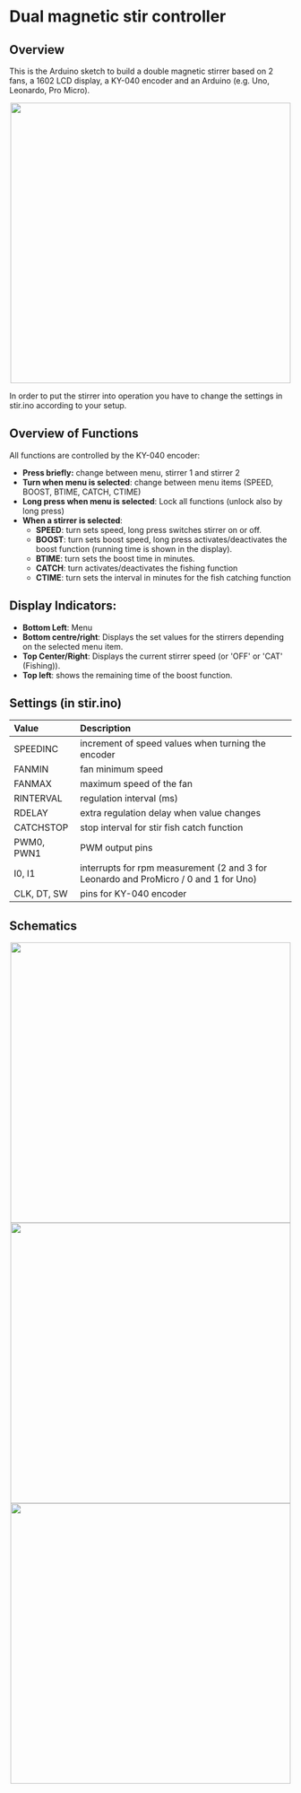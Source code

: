 # Dual magnetic stir controller

## Overview

This is the Arduino sketch to build a double magnetic stirrer based on 2 fans, a 1602 LCD display, a KY-040 encoder and an Arduino (e.g. Uno, Leonardo, Pro Micro).

<p align="center">
<img src="https://github.com/micworg/stir/blob/master/images/stir.jpg" width=500>
</p>

In order to put the stirrer into operation you have to change the settings in stir.ino according to your setup.

## Overview of Functions

All functions are controlled by the KY-040 encoder:

* **Press briefly:** change between menu, stirrer 1 and stirrer 2
* **Turn when menu is selected**: change between menu items (SPEED, BOOST, BTIME, CATCH, CTIME)
* **Long press when menu is selected**: Lock all functions (unlock also by long press)
* **When a stirrer is selected**:
  * **SPEED**: turn sets speed, long press switches stirrer on or off.
  * **BOOST**: turn sets boost speed, long press activates/deactivates the boost function (running time is shown in the display).
  * **BTIME**: turn sets the boost time in minutes.
  * **CATCH**: turn activates/deactivates the fishing function
  * **CTIME**: turn sets the interval in minutes for the fish catching function

## Display Indicators:

* **Bottom Left**: Menu
* **Bottom centre/right**: Displays the set values for the stirrers depending on the selected menu item.
* **Top Center/Right**: Displays the current stirrer speed (or 'OFF' or 'CAT' (Fishing)).
* **Top left**: shows the remaining time of the boost function.

## Settings (in stir.ino)

|Value|Description|
|:----|:----------|
|SPEEDINC|increment of speed values when turning the encoder|
|FANMIN|fan minimum speed|
|FANMAX|maximum speed of the fan|
|RINTERVAL|regulation interval (ms)|
|RDELAY|extra regulation delay when value changes|
|CATCHSTOP|stop interval for stir fish catch function|
|PWM0, PWN1|PWM output pins|
|I0, I1|interrupts for rpm measurement (2 and 3 for Leonardo and ProMicro / 0 and 1 for Uno)|
|CLK, DT, SW|pins for KY-040 encoder| 

## Schematics

<p align="center">
<img src="https://github.com/micworg/stir/blob/master/images/schematic_leonardo.png" width=500>
<img src="https://github.com/micworg/stir/blob/master/images/schematic_promicro.png" width=500>
<img src="https://github.com/micworg/stir/blob/master/images/schematic_uno.png" width=500>
</p>